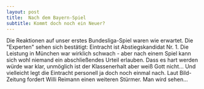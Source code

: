 ```yaml
---
layout: post
title:  Nach dem Bayern-Spiel
subtitle: Kommt doch noch ein Neuer?
---
```


Die Reaktionen auf unser erstes Bundesliga-Spiel waren wie erwartet. Die "Experten" sehen sich bestätigt: Eintracht ist Abstiegskandidat Nr. 1. Die Leistung in München war wirklich schwach - aber nach einem Spiel kann sich wohl niemand ein abschließendes Urteil erlauben. Dass es hart werden würde war klar, unmöglich ist der Klassenerhalt aber weiß Gott nicht... Und vielleicht legt die Eintracht personell ja doch noch einmal nach. Laut Bild-Zeitung fordert Willi Reimann einen weiteren Stürmer. Man wird sehen... 


